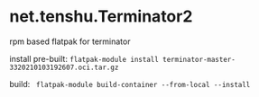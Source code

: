 # net.tenshu.Terminator2


rpm based flatpak for terminator

install pre-built:
`flatpak-module install terminator-master-3320210103192607.oci.tar.gz` 

build: ` flatpak-module build-container --from-local --install`
